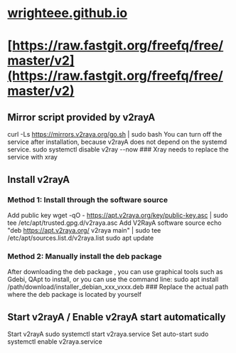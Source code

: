 # [wrighteee.github.io](https://wrighteee.github.io/)
# [https://raw.fastgit.org/freefq/free/master/v2](https://raw.fastgit.org/freefq/free/master/v2)
## Mirror script provided by v2rayA
curl -Ls https://mirrors.v2raya.org/go.sh | sudo bash
You can turn off the service after installation, because v2rayA does not depend on the systemd service.
sudo systemctl disable v2ray --now ### Xray needs to replace the service with xray
## Install v2rayA
### Method 1: Install through the software source
Add public key
wget -qO - https://apt.v2raya.org/key/public-key.asc | sudo tee /etc/apt/trusted.gpg.d/v2raya.asc
Add V2RayA software source
echo "deb https://apt.v2raya.org/ v2raya main" | sudo tee /etc/apt/sources.list.d/v2raya.list
sudo apt update
### Method 2: Manually install the deb package
After downloading the deb package , you can use graphical tools such as Gdebi, QApt to install, or you can use the command line:
sudo apt install /path/download/installer_debian_xxx_vxxx.deb ### Replace the actual path where the deb package is located by yourself
## Start v2rayA / Enable v2rayA start automatically
Start v2rayA
sudo systemctl start v2raya.service
Set auto-start
sudo systemctl enable v2raya.service
